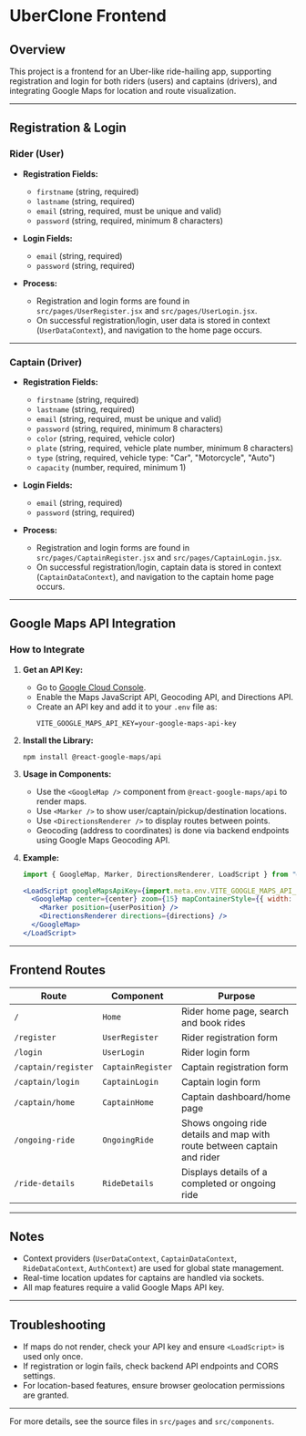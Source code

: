 # UberClone Frontend

## Overview

This project is a frontend for an Uber-like ride-hailing app, supporting registration and login for both riders (users) and captains (drivers), and integrating Google Maps for location and route visualization.

---

## Registration & Login

### Rider (User)

- **Registration Fields:**
  - `firstname` (string, required)
  - `lastname` (string, required)
  - `email` (string, required, must be unique and valid)
  - `password` (string, required, minimum 8 characters)

- **Login Fields:**
  - `email` (string, required)
  - `password` (string, required)

- **Process:**
  - Registration and login forms are found in `src/pages/UserRegister.jsx` and `src/pages/UserLogin.jsx`.
  - On successful registration/login, user data is stored in context (`UserDataContext`), and navigation to the home page occurs.

---

### Captain (Driver)

- **Registration Fields:**
  - `firstname` (string, required)
  - `lastname` (string, required)
  - `email` (string, required, must be unique and valid)
  - `password` (string, required, minimum 8 characters)
  - `color` (string, required, vehicle color)
  - `plate` (string, required, vehicle plate number, minimum 8 characters)
  - `type` (string, required, vehicle type: "Car", "Motorcycle", "Auto")
  - `capacity` (number, required, minimum 1)

- **Login Fields:**
  - `email` (string, required)
  - `password` (string, required)

- **Process:**
  - Registration and login forms are found in `src/pages/CaptainRegister.jsx` and `src/pages/CaptainLogin.jsx`.
  - On successful registration/login, captain data is stored in context (`CaptainDataContext`), and navigation to the captain home page occurs.

---

## Google Maps API Integration

### How to Integrate

1. **Get an API Key:**
   - Go to [Google Cloud Console](https://console.cloud.google.com/).
   - Enable the Maps JavaScript API, Geocoding API, and Directions API.
   - Create an API key and add it to your `.env` file as:
     ```
     VITE_GOOGLE_MAPS_API_KEY=your-google-maps-api-key
     ```

2. **Install the Library:**
   ```
   npm install @react-google-maps/api
   ```

3. **Usage in Components:**
   - Use the `<GoogleMap />` component from `@react-google-maps/api` to render maps.
   - Use `<Marker />` to show user/captain/pickup/destination locations.
   - Use `<DirectionsRenderer />` to display routes between points.
   - Geocoding (address to coordinates) is done via backend endpoints using Google Maps Geocoding API.

4. **Example:**
   ```jsx
   import { GoogleMap, Marker, DirectionsRenderer, LoadScript } from "@react-google-maps/api";

   <LoadScript googleMapsApiKey={import.meta.env.VITE_GOOGLE_MAPS_API_KEY}>
     <GoogleMap center={center} zoom={15} mapContainerStyle={{ width: "100%", height: "100vh" }}>
       <Marker position={userPosition} />
       <DirectionsRenderer directions={directions} />
     </GoogleMap>
   </LoadScript>
   ```

---

## Frontend Routes

| Route                | Component                | Purpose                                                                 |
|----------------------|-------------------------|-------------------------------------------------------------------------|
| `/`                  | `Home`                  | Rider home page, search and book rides                                  |
| `/register`          | `UserRegister`          | Rider registration form                                                 |
| `/login`             | `UserLogin`             | Rider login form                                                        |
| `/captain/register`  | `CaptainRegister`       | Captain registration form                                               |
| `/captain/login`     | `CaptainLogin`          | Captain login form                                                      |
| `/captain/home`      | `CaptainHome`           | Captain dashboard/home page                                             |
| `/ongoing-ride`      | `OngoingRide`           | Shows ongoing ride details and map with route between captain and rider |
| `/ride-details`      | `RideDetails`           | Displays details of a completed or ongoing ride                         |

---

## Notes

- Context providers (`UserDataContext`, `CaptainDataContext`, `RideDataContext`, `AuthContext`) are used for global state management.
- Real-time location updates for captains are handled via sockets.
- All map features require a valid Google Maps API key.

---

## Troubleshooting

- If maps do not render, check your API key and ensure `<LoadScript>` is used only once.
- If registration or login fails, check backend API endpoints and CORS settings.
- For location-based features, ensure browser geolocation permissions are granted.

---

For more details, see the source files in `src/pages` and `src/components`.